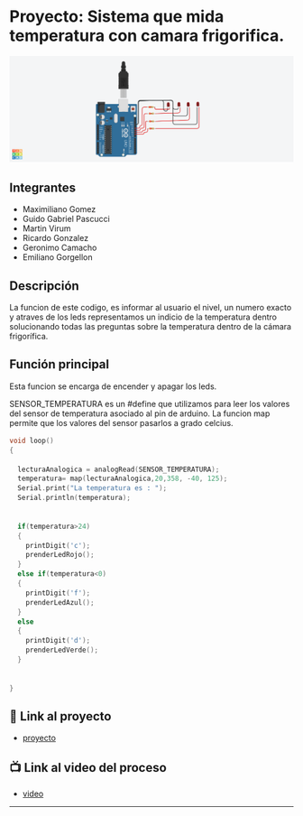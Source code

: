 # Proyecto: Sistema que mida temperatura con camara frigorifica.
![Tinkercad](./img/proyecto.png)

## Integrantes 
- Maximiliano Gomez
- Guido Gabriel Pascucci
- Martin Virum
- Ricardo Gonzalez
- Geronimo Camacho
- Emiliano Gorgellon

## Descripción
La funcion de este codigo, es informar al usuario el nivel, un numero exacto y atraves de los leds representamos un indicio de la temperatura dentro
solucionando todas las preguntas sobre la temperatura dentro de la cámara frigorífica.

## Función principal
Esta funcion se encarga de encender y apagar los leds.

SENSOR_TEMPERATURA es un #define que utilizamos para leer los valores del sensor de temperatura asociado al pin de arduino. La funcion map permite que los valores del sensor pasarlos a grado celcius.


~~~ c (lenguaje en el que esta escrito)
void loop()
{
  
  lecturaAnalogica = analogRead(SENSOR_TEMPERATURA);
  temperatura= map(lecturaAnalogica,20,358, -40, 125);
  Serial.print("La temperatura es : ");
  Serial.println(temperatura);
  
  
  if(temperatura>24)
  {
    printDigit('c');
    prenderLedRojo();
  } 
  else if(temperatura<0)
  {
    printDigit('f');
    prenderLedAzul();
  }
  else
  {
    printDigit('d');
    prenderLedVerde();
  }
  
   
}

~~~

## :robot: Link al proyecto
- [proyecto](https://www.tinkercad.com/things/aOYiibnDjWu)
## :tv: Link al video del proceso
- [video](https://www.youtube.com/watch?v=VyGjE8kx-O0)

---
